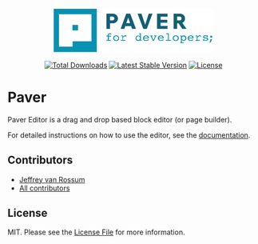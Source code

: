 <p align="center"><a href="https://vanrossum.dev" target="_blank"><img src="resources/svgs/logo.svg" width="320" alt="vanrossum.dev Logo"></a></p>

<p align="center">
<a href="https://packagist.org/packages/jeffreyvanrossum/paver"><img src="https://img.shields.io/packagist/dt/jeffreyvanrossum/paver" alt="Total Downloads"></a>
<a href="https://packagist.org/packages/jeffreyvanrossum/paver"><img src="https://img.shields.io/packagist/v/jeffreyvanrossum/paver" alt="Latest Stable Version"></a>
<a href="https://packagist.org/packages/jeffreyvanrossum/paver"><img src="https://img.shields.io/packagist/l/jeffreyvanrossum/paver" alt="License"></a>
</p>

# Paver

Paver Editor is a drag and drop based block editor (or page builder).

For detailed instructions on how to use the editor, see the [documentation](https://paver-editor.com/docs).

## Contributors
* [Jeffrey van Rossum](https://github.com/jeffreyvr)
* [All contributors](https://github.com/jeffreyvr/paver/graphs/contributors)

## License
MIT. Please see the [License File](/LICENSE) for more information.
